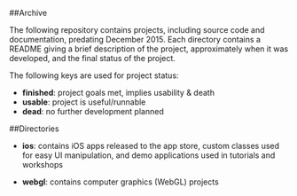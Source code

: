 ##Archive

The following repository contains projects, including source code and documentation, predating December 2015. Each directory contains a README giving a brief description of the project, approximately when it was developed, and the final status of the project.

The following keys are used for project status:
* **finished**: project goals met, implies usability & death  
* **usable**: project is useful/runnable  
* **dead**: no further development planned  

##Directories

* **ios**: contains iOS apps released to the app store, custom classes used for easy UI manipulation, and demo applications used in tutorials and workshops

* **webgl**: contains computer graphics (WebGL) projects
